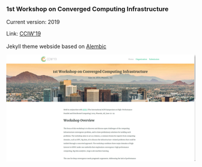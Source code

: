### 1st Workshop on Converged Computing Infrastructure

Current version: 2019

Link: [CCIW'19](https://cciw.github.io)
<br/><br/>
Jekyll theme webside based on [Alembic](https://github.com/daviddarnes/alembic) 

![Screenshot](./images/screenshot.png)
